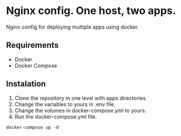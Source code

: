 # Nginx config. One host, two apps.
Nginx config for deploying multiple apps using docker.

## Requirements
- Docker
- Docker Compose

## Instalation
1. Clone the repository in one level with apps directories.
2. Change the variables to yours in .env file.
3. Change the volumes in docker-compose.yml to yours.
4. Run the docker-compose.yml file.
```
docker-compose up -d
```
